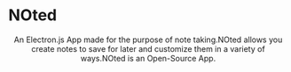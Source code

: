 # NOted

<p align="center">An Electron.js App made for the purpose of note taking.NOted allows you create notes to save for later and customize them in a variety of ways.NOted is an Open-Source App.</p>
